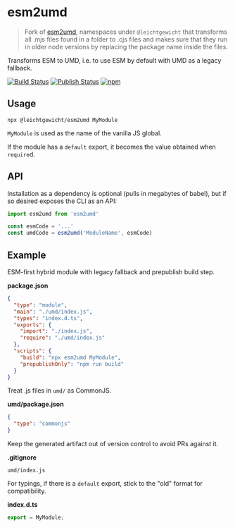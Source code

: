esm2umd
=======

> Fork of [esm2umd](https://github.com/dcodeIO/esm2umd), namespaces under `@leichtgewicht`
> that transforms all .mjs files found in a folder to .cjs files and makes sure that they
> run in older node versions by replacing the package name inside the files.

Transforms ESM to UMD, i.e. to use ESM by default with UMD as a legacy fallback.

[![Build Status](https://img.shields.io/github/workflow/status/dcodeIO/esm2umd/Test/main?label=test&logo=github)](https://github.com/dcodeIO/esm2umd/actions?query=workflow%3ATest) [![Publish Status](https://img.shields.io/github/workflow/status/dcodeIO/esm2umd/Publish/main?label=publish&logo=github)](https://github.com/dcodeIO/esm2umd/actions?query=workflow%3APublish) [![npm](https://img.shields.io/npm/v/esm2umd.svg?label=npm&color=007acc&logo=npm)](https://www.npmjs.com/package/esm2umd)

Usage
-----

```
npx @leichtgewicht/esm2umd MyModule
```

`MyModule` is used as the name of the vanilla JS global.

If the module has a `default` export, it becomes the value obtained when `require`d.

API
---

Installation as a dependency is optional (pulls in megabytes of babel), but if so desired exposes the CLI as an API:

```js
import esm2umd from 'esm2umd'

const esmCode = '...'
const umdCode = esm2umd('ModuleName', esmCode)
```

Example
-------

ESM-first hybrid module with legacy fallback and prepublish build step.

**package.json**

```json
{
  "type": "module",
  "main": "./umd/index.js",
  "types": "index.d.ts",
  "exports": {
    "import": "./index.js",
    "require": "./umd/index.js"
  },
  "scripts": {
    "build": "npx esm2umd MyModule",
    "prepublishOnly": "npm run build"
  }
}
```

Treat .js files in `umd/` as CommonJS.

**umd/package.json**

```json
{
  "type": "commonjs"
}
```

Keep the generated artifact out of version control to avoid PRs against it.

**.gitignore**

```
umd/index.js
```

For typings, if there is a `default` export, stick to the "old" format for compatibility.

**index.d.ts**

```ts
export = MyModule;
```
